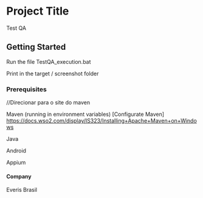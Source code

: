 # Project Title
Test QA

## Getting Started

Run the file TestQA_execution.bat

Print in the target / screenshot folder

### Prerequisites

//Direcionar para o site do maven 

Maven (running in environment variables)
[Configurate Maven]
https://docs.wso2.com/display/IS323/Installing+Apache+Maven+on+Windows

Java 

Android

Appium 


#### Company
Everis Brasil